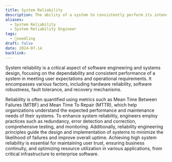 ```yaml
---
title: System Reliability
description: The ability of a system to consistently perform its intended functions without failure over a specified period under defined conditions.
aliases:
  - System Reliability
  - System Reliability Engineer
tags:
  - 🌱seedling
draft: false
date: 2024-07-14
backlink:
---
```


System reliability is a critical aspect of software engineering and systems design, focusing on the dependability and consistent performance of a system in meeting user expectations and operational requirements. It encompasses various factors, including hardware reliability, software robustness, fault tolerance, and recovery mechanisms.

Reliability is often quantified using metrics such as Mean Time Between Failures (MTBF) and Mean Time To Repair (MTTR), which help organizations understand the expected performance and maintenance needs of their systems. To enhance system reliability, engineers employ practices such as redundancy, error detection and correction, comprehensive testing, and monitoring. Additionally, reliability engineering principles guide the design and implementation of systems to minimize the likelihood of failures and improve overall uptime. Achieving high system reliability is essential for maintaining user trust, ensuring business continuity, and optimizing resource utilization in various applications, from critical infrastructure to enterprise software.